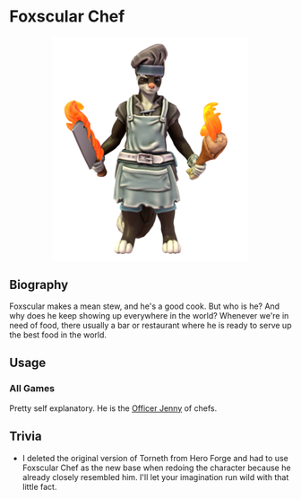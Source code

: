 # Foxscular Chef

<img src="../imgs/foxscular-chef.png" width="350" style="display: block;margin-left: auto;margin-right: auto;">

## Biography

Foxscular makes a mean stew, and he's a good cook. But who is he? And why does he keep showing up everywhere in the world? Whenever we're in need of food, there usually a bar or restaurant where he is ready to serve up the best food in the world.

## Usage

### All Games

Pretty self explanatory. He is the [Officer Jenny](https://pokemon.fandom.com/wiki/Officer_Jenny) of chefs.

## Trivia

- I deleted the original version of Torneth from Hero Forge and had to use Foxscular Chef as the new base when redoing the character because he already closely resembled him. I'll let your imagination run wild with that little fact.
